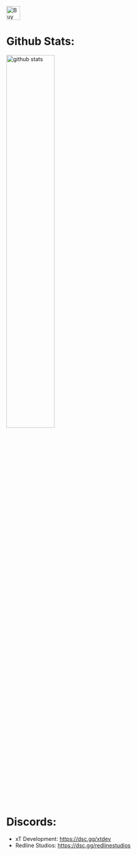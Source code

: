 <a href='https://ko-fi.com/W7W2DTUIV' target='_blank'><img height='36' style='border:0px;height:36px;' src='https://cdn.ko-fi.com/cdn/kofi4.png?v=3' border='0' alt='Buy Me a Coffee at ko-fi.com' /></a>

# Github Stats:
<img src="https://github-readme-stats.vercel.app/api?username=xthrasherrr&show_icons=true&theme=gotham" alt="github stats" width="50%" align="center"/>

# Discords:
- xT Development: https://dsc.gg/xtdev
- Redline Studios: https://dsc.gg/redlinestudios
